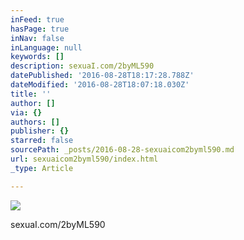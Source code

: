 ```yaml
---
inFeed: true
hasPage: true
inNav: false
inLanguage: null
keywords: []
description: sexuaI.com/2byML590
datePublished: '2016-08-28T18:17:28.788Z'
dateModified: '2016-08-28T18:07:18.030Z'
title: ''
author: []
via: {}
authors: []
publisher: {}
starred: false
sourcePath: _posts/2016-08-28-sexuaicom2byml590.md
url: sexuaicom2byml590/index.html
_type: Article

---
```

![](https://the-grid-user-content.s3-us-west-2.amazonaws.com/e7f7207c-472c-43a0-a5be-1408ebbd0d97.jpg)

sexuaI.com/2byML590